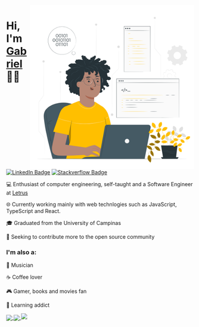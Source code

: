 <img src="https://github.com/gabrielsanttana/gabrielsanttana/blob/master/.github/gabriel.png?raw=true" width="440px" height="440px"  align='right' />

<h1>Hi, I'm <a href="https://www.linkedin.com/in/gabrielsanttana" target="_blank">Gabriel</a> 👋🏽</h1>

[![LinkedIn Badge](https://img.shields.io/badge/-LinkedIn-blue?style=flat-square&logo=Linkedin&logoColor=white&link=https://www.linkedin.com/in/gabrielsanttana/)](https://www.linkedin.com/in/gabrielsanttana/)
[![Stackverflow Badge](https://img.shields.io/badge/Stack%20Overflow-FE7A16?style=flat-square&logo=stack%20overflow&logoColor=fff)](https://stackoverflow.com/users/12422017/gabriel-santana)

<p>💻 Enthusiast of computer engineering, self-taught and a Software Engineer at <a href="https://www.letrus.com" target="_blank">Letrus</a></p>

<p>🌐 Currently working mainly with web technlogies such as JavaScript, TypeScript and React.

<p>🎓 Graduated from the University of Campinas</p>

<p>🤝 Seeking to contribute more to the open source community</p>

### I'm also a:

🎸 Musician

☕ Coffee lover

🎮 Gamer, books and movies fan

🧠 Learning addict

<a href="https://github.com/gabrielsanttana/github-readme-stats">
  <img align="center" src="https://github-readme-stats.vercel.app/api?username=gabrielsanttana&show_icons=true&include_all_commits=true&count_private=true&hide_border=true&theme=dracula" />
</a>
<a href="https://github.com/gabrielsanttana/">
  <img align="center" src="https://github-readme-stats.vercel.app/api/top-langs/?username=gabrielsanttana&layout=compact&langs_count=8&hide_border=true&hide=php,css, html,scss&theme=dracula" />
</a>

<img src="https://github-readme-streak-stats.herokuapp.com/?user=gabrielsanttana&hide_border=true&theme=dracula" />
